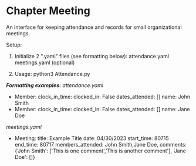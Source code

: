 # Chapter Meeting
An interface for keeping attendance and records for small organizational meetings.

Setup:
1) Initialize 2 ".yaml" files (see formatting below):
  attendance.yaml
  meetings.yaml (optional)

2) Usage: python3 Attendance.py


***Formatting examples:***
*attendance.yaml*
- Member:
    clock_in_time: 
    clocked_in: False
    dates_attended: []
    name: John Smith
- Member:
    clock_in_time: 
    clocked_in: False
    dates_attended: []
    name: Jane Doe
    
*meetings.yaml*
- Meeting:
    title: Example Title
    date: 04/30/2023
    start_time: 80715
    end_time: 80717
    members_attended: John Smith,Jane Doe,
    comments: {'John Smith': ['This is one comment','This is another comment'], 'Jane Doe': []}



